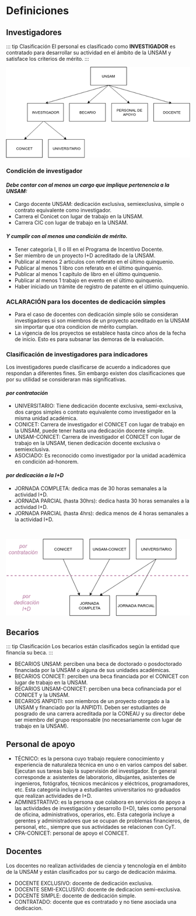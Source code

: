 # Definiciones

## Investigadores

::: tip Clasificación
El personal es clasificado como **INVESTIGADOR** es contratado para desarrollar su actividad en el ámbito de la UNSAM y satisface los criterios de mérito.
:::

![Diagrama Investigadores UNSAM](./InvestigadoresClasificacion.png)

### Condición de investigador

#### _Debe contar con al menos un cargo que implique pertenencia a la UNSAM:_

- Cargo docente UNSAM: dedicación exclusiva, semiexclusiva, simple o contrato equivalente como investigador.
- Carrera el Conicet con lugar de trabajo en la UNSAM.
- Carrera CIC con lugar de trabajo en la UNSAM.

#### _Y cumplir con al menos una condición de mérito._

- Tener categoría I, II o III en el Programa de Incentivo Docente.
- Ser miembro de un proyecto I+D acreditado de la UNSAM.
- Publicar al menos 2 artículos con referato en el último quinquenio.
- Publicar al menos 1 libro con referato en el último quinquenio.
- Publicar al menos 1 capítulo de libro en el último quinquenio.
- Publicar al menos 1 trabajo en evento en el último quinquenio.
- Haber iniciado un trámite de registro de patente en el útlimo quinquenio.

### ACLARACIÓN para los docentes de dedicación simples

- Para el caso de docentes con dedicación simple sólo se consideran investigadores si son miembros de un proyecto acreditado en la UNSAM sin importar que otra condicion de mérito cumplan.
- La vigencia de los proyectos se establece hasta cinco años de la fecha de inicio. Esto es para subsanar las demoras de la evaluación.

### Clasificación de investigadores para indicadores

Los investigadores puede clasificarse de acuerdo a indicadores que respondan a diferentes fines. Sin embargo existen dos clasificaciones que por su utilidad se consideraran más significativas.

#### _por contratación_

- UNIVERSITARIO: Tiene dedicación docente exclusiva, semi-exclusiva, dos cargos simples o contrato equivalente como investigador en la misma unidad académica.
- CONICET: Carrera de investigador el CONICET con lugar de trabajo en la UNSAM, puede tener hasta una dedicación docente simple.
- UNSAM-CONICET: Carrera de investigador el CONICET con lugar de trabajo en la UNSAM, tienen dedicación docente exclusiva o semiexclusiva.
- ASOCIADO: Es reconocido como investigador por la unidad académica en condición ad-honorem.

#### _por dedicación a la I+D_

- JORNADA COMPLETA: dedica mas de 30 horas semanales a la actividad I+D.
- JORNADA PARCIAL (hasta 30hrs): dedica hasta 30 horas semanales a la actividad I+D.
- JORNADA PARCIAL (hasta 4hrs): dedica menos de 4 horas semanales a la actividad I+D.

<br>

![Diagrama Investigadores](./InvestigadoresIndicadores.png)

## Becarios

::: tip Clasificación
Los becarios están clasificados según la entidad que financia su beca.
:::

<!-- ![Diagrama Becarios](./diagramaBecarios.png) -->

- BECARIOS UNSAM: perciben una beca de doctorado o posdoctorado financiada por la UNSAM o alguna de sus unidades académicas.
- BECARIOS CONICET: perciben una beca financiada por el CONICET con lugar de trabajo en la UNSAM.
- BECARIOS UNSAM-CONICET: perciben una beca cofinanciada por el CONICET y la UNSAM.
- BECARIOS ANPIDTI: son miembros de un proyecto otorgado a la UNSAM y financiado por la ANPIDTI. Deben ser estudiantes de posgrado de una carrera acreditada por la CONEAU y su director debe ser miembro del grupo responsable (no necesariamente con lugar de trabajo en la UNSAM).

## Personal de apoyo

- TÉCNICO: es la persona cuyo trabajo requiere conocimiento y experiencia de naturaleza técnica en uno o en varios campos del saber. Ejecutan sus tareas bajo la supervisión del investigador. En general corresponde a: asistentes de laboratorio, dibujantes, asistentes de ingenieros, fotógrafos, técnicos mecánicos y eléctricos, programadores, etc. Esta categoría incluye a estudiantes universitarios no graduados que realizan actividades de I+D.
- ADMINISTRATIVO: es la persona que colabora en servicios de apoyo a las actividades de investigación y desarrollo (I+D), tales como personal de oficina, administrativos, operarios, etc. Esta categoría incluye a gerentes y administradores que se ocupan de problemas financieros, de personal, etc., siempre que sus actividades se relacionen con CyT.
- CPA-CONICET: personal de apoyo el CONICET.

## Docentes

Los docentes no realizan actividades de ciencia y tencnología en el ámbito de la UNSAM y están clasificados por su cargo de dedicación máxima.

- DOCENTE EXCLUSIVO: docente de dedicación exclusiva.
- DOCENTE SEMI-EXCLUSIVO: docente de dedicacion semi-exclusiva.
- DOCENTE SIMPLE: docente de dedicación simple.
- CONTRATADO: docente que es contratado y no tiene asociada una dedicacion.
